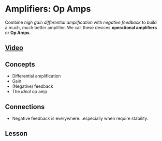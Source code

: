 # Amplifiers: Op Amps
Combine *high gain differential amplification* with *negative feedback* to build a much, much better amplifier. We call these devices **operational amplifiers** or **Op Amps**.

## [Video]()

## Concepts
- Differential amplification
- Gain
- (Negative) feedback
- The *ideal* op amp

## Connections
- Negative feedback is everywhere...especially when require stability.

## Lesson

